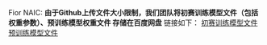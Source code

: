 Fior NAIC:
**由于Github上传文件大小限制，我们团队将初赛训练模型文件（包括权重参数）、预训练模型权重文件 存储在百度网盘**
链接如下：
[初赛训练模型文件](https://pan.baidu.com/s/18VBTsjO31pHOcnbQVe1fSQ)
[预训练模型文件](https://pan.baidu.com/s/1-2QoE_MKvJAb-6EzD0-YVQ)
